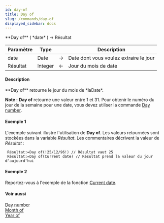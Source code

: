 ```yaml
---
id: day-of
title: Day of
slug: /commands/day-of
displayed_sidebar: docs
---
```


<!--REF #_command_.Day of.Syntax-->**Day of** ( *date* ) -> Résultat<!-- END REF-->
<!--REF #_command_.Day of.Params-->
| Paramètre | Type |  | Description |
| --- | --- | --- | --- |
| date | Date | &rarr; | Date dont vous voulez extraire le jour |
| Résultat | Integer | &larr; | Jour du mois de date |

<!-- END REF-->

#### Description 

<!--REF #_command_.Day of.Summary-->**Day of** retourne le jour du mois de *laDate*.<!-- END REF-->

**Note :** **Day of** retourne une valeur entre 1 et 31\. Pour obtenir le numéro du jour de la semaine pour une date, vous devez utiliser la commande [Day number](day-number.md).

#### Exemple 1 

L'exemple suivant illustre l'utilisation de **Day of**. Les valeurs retournées sont stockées dans la variable *Résultat*. Les commentaires décrivent la valeur de *Résultat* : 

```4d
 Résultat:=Day of(!25/12/96!) // Résultat vaut 25
 Résultat:=Day of(Current date) // Résultat prend la valeur du jour d'aujourd'hui
```

#### Exemple 2 

Reportez-vous à l'exemple de la fonction [Current date](current-date.md).

#### Voir aussi 

[Day number](day-number.md)  
[Month of](month-of.md)  
[Year of](year-of.md)  